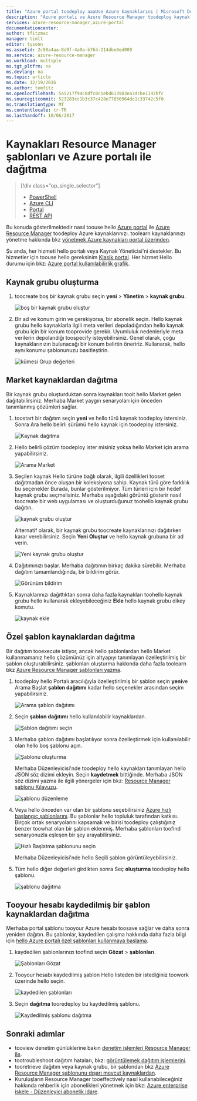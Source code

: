 ```yaml
---
title: "Azure portal toodeploy aaaUse Azure kaynaklarını | Microsoft Docs"
description: "Azure portalı ve Azure Resource Manager toodeploy kaynaklarınızı kullanın."
services: azure-resource-manager,azure-portal
documentationcenter: 
author: tfitzmac
manager: timlt
editor: tysonn
ms.assetid: 2c98a4aa-8d9f-4a0a-b764-214dbe8ed009
ms.service: azure-resource-manager
ms.workload: multiple
ms.tgt_pltfrm: na
ms.devlang: na
ms.topic: article
ms.date: 12/19/2016
ms.author: tomfitz
ms.openlocfilehash: 5a5217f94c8dfc0c1ebd613903ea3dcbe1197bfc
ms.sourcegitcommit: 523283cc1b3c37c428e77850964dc1c33742c5f0
ms.translationtype: MT
ms.contentlocale: tr-TR
ms.lasthandoff: 10/06/2017
---
```

# <a name="deploy-resources-with-resource-manager-templates-and-azure-portal"></a>Kaynakları Resource Manager şablonları ve Azure portalı ile dağıtma
> [!div class="op_single_selector"]
> * [PowerShell](resource-group-template-deploy.md)
> * [Azure CLI](resource-group-template-deploy-cli.md)
> * [Portal](resource-group-template-deploy-portal.md)
> * [REST API](resource-group-template-deploy-rest.md)
> 
> 

Bu konuda gösterilmektedir nasıl toouse hello [Azure portal](https://portal.azure.com) ile [Azure Resource Manager](resource-group-overview.md) toodeploy Azure kaynaklarınızı. toolearn kaynaklarınızı yönetme hakkında bkz [yönetmek Azure kaynakları portal üzerinden](resource-group-portal.md).

Şu anda, her hizmeti hello portalı veya Kaynak Yöneticisi'ni destekler. Bu hizmetler için toouse hello gereksinim [Klasik portal](https://manage.windowsazure.com). Her hizmet Hello durumu için bkz: [Azure portal kullanılabilirlik grafik](https://azure.microsoft.com/features/azure-portal/availability/).

## <a name="create-resource-group"></a>Kaynak grubu oluşturma
1. toocreate boş bir kaynak grubu seçin **yeni** > **Yönetim** > **kaynak grubu**.
   
    ![boş bir kaynak grubu oluştur](./media/resource-group-template-deploy-portal/create-empty-group.png)
2. Bir ad ve konum girin ve gerekiyorsa, bir abonelik seçin. Hello kaynak grubu hello kaynaklarla ilgili meta verileri depoladığından hello kaynak grubu için bir konum tooprovide gerekir. Uyumluluk nedenleriyle meta verilerin depolandığı toospecify isteyebilirsiniz. Genel olarak, çoğu kaynaklarınızın bulunacağı bir konum belirtin öneririz. Kullanarak, hello aynı konumu şablonunuzu basitleştirin.
   
    ![kümesi Grup değerleri](./media/resource-group-template-deploy-portal/set-group-properties.png)

## <a name="deploy-resources-from-marketplace"></a>Market kaynaklardan dağıtma
Bir kaynak grubu oluşturduktan sonra kaynakları tooit hello Market gelen dağıtabilirsiniz. Merhaba Market yaygın senaryoları için önceden tanımlanmış çözümleri sağlar.

1. toostart bir dağıtım seçin **yeni** ve hello türü kaynak toodeploy istersiniz. Sonra Ara hello belirli sürümü hello kaynak için toodeploy istersiniz.
   
    ![Kaynak dağıtma](./media/resource-group-template-deploy-portal/deploy-resource.png)
2. Hello belirli çözüm toodeploy ister misiniz yoksa hello Market için arama yapabilirsiniz.
   
    ![Arama Market](./media/resource-group-template-deploy-portal/search-resource.png)
3. Seçilen kaynak Hello türüne bağlı olarak, ilgili özellikleri tooset dağıtmadan önce oluşan bir koleksiyona sahip. Kaynak türü göre farklılık bu seçenekler Burada, bunlar gösterilmiyor. Tüm türleri için bir hedef kaynak grubu seçmelisiniz. Merhaba aşağıdaki görüntü gösterir nasıl toocreate bir web uygulaması ve oluşturduğunuz toohello kaynak grubu dağıtın.
   
    ![kaynak grubu oluştur](./media/resource-group-template-deploy-portal/select-existing-group.png)
   
    Alternatif olarak, bir kaynak grubu toocreate kaynaklarınızı dağıtırken karar verebilirsiniz. Seçin **Yeni Oluştur** ve hello kaynak grubuna bir ad verin.
   
    ![Yeni kaynak grubu oluştur](./media/resource-group-template-deploy-portal/select-new-group.png)
4. Dağıtımınızı başlar. Merhaba dağıtımın birkaç dakika sürebilir. Merhaba dağıtım tamamlandığında, bir bildirim görür.
   
    ![Görünüm bildirim](./media/resource-group-template-deploy-portal/view-notification.png)
5. Kaynaklarınızı dağıttıktan sonra daha fazla kaynakları toohello kaynak grubu hello kullanarak ekleyebileceğiniz **Ekle** hello kaynak grubu dikey komutu.
   
    ![kaynak ekle](./media/resource-group-template-deploy-portal/add-resource.png)

## <a name="deploy-resources-from-custom-template"></a>Özel şablon kaynaklardan dağıtma
Bir dağıtım tooexecute istiyor, ancak hello şablonlardan hello Market kullanmamanız hello çözümünüz için altyapıyı tanımlayan özelleştirilmiş bir şablon oluşturabilirsiniz. şablonları oluşturma hakkında daha fazla toolearn bkz [Azure Resource Manager şablonları yazma](resource-group-authoring-templates.md).

1. toodeploy hello Portalı aracılığıyla özelleştirilmiş bir şablon seçin **yeni**ve Arama Başlat **şablon dağıtımı** kadar hello seçenekler arasından seçim yapabilirsiniz.
   
    ![Arama şablon dağıtımı](./media/resource-group-template-deploy-portal/search-template.png)
2. Seçin **şablon dağıtımı** hello kullanılabilir kaynaklardan.
   
    ![Şablon dağıtımı seçin](./media/resource-group-template-deploy-portal/select-template.png)
3. Merhaba şablon dağıtımı başlatılıyor sonra özelleştirmek için kullanılabilir olan hello boş şablonu açın.
   
    ![Şablonu oluşturma](./media/resource-group-template-deploy-portal/show-custom-template.png)
   
    Merhaba Düzenleyicisi'nde toodeploy hello kaynakları tanımlayan hello JSON söz dizimi ekleyin. Seçin **kaydetmek** bittiğinde. Merhaba JSON söz dizimi yazma ile ilgili yönergeler için bkz: [Resource Manager şablonu Kılavuzu](resource-manager-template-walkthrough.md).
   
    ![şablonu düzenleme](./media/resource-group-template-deploy-portal/edit-template.png)
4. Veya hello önceden var olan bir şablonu seçebilirsiniz [Azure hızlı başlangıç şablonlarını](https://azure.microsoft.com/documentation/templates/). Bu şablonlar hello topluluk tarafından katkısı. Birçok ortak senaryolarını kapsamak ve birisi toodeploy çalıştığınız benzer toowhat olan bir şablon eklenmiş. Merhaba şablonları toofind senaryonuzla eşleşen bir şey arayabilirsiniz.
   
    ![Hızlı Başlatma şablonunu seçin](./media/resource-group-template-deploy-portal/select-quickstart-template.png)
   
    Merhaba Düzenleyicisi'nde hello Seçili şablon görüntüleyebilirsiniz.
5. Tüm hello diğer değerleri girdikten sonra Seç **oluşturma** toodeploy hello şablonu. 
   
    ![şablonu dağıtma](./media/resource-group-template-deploy-portal/create-custom-deploy.png)

## <a name="deploy-resources-from-a-template-saved-tooyour-account"></a>Tooyour hesabı kaydedilmiş bir şablon kaynaklardan dağıtma
Merhaba portal şablonu tooyour Azure hesabı toosave sağlar ve daha sonra yeniden dağıtın. Bu şablonlar, kaydedilen çalışma hakkında daha fazla bilgi için [hello Azure portalı özel şablonları kullanmaya başlama](../marketplace-consumer/mytemplates-getstarted.md).

1. kaydedilen şablonlarınızı toofind seçin **Gözat** > **şablonları**.
   
    ![Şablonları Gözat](./media/resource-group-template-deploy-portal/browse-templates.png)
2. Tooyour hesabı kaydedilmiş şablon Hello listeden bir istediğiniz toowork üzerinde hello seçin.
   
    ![kaydedilen şablonları](./media/resource-group-template-deploy-portal/saved-templates.png)
3. Seçin **dağıtma** tooredeploy bu kaydedilmiş şablonu.
   
    ![Kaydedilmiş şablonu dağıtma](./media/resource-group-template-deploy-portal/deploy-saved-template.png)

## <a name="next-steps"></a>Sonraki adımlar
* tooview denetim günlüklerine bakın [denetim işlemleri Resource Manager ile](resource-group-audit.md).
* tootroubleshoot dağıtım hataları, bkz: [görüntülemek dağıtım işlemlerini](resource-manager-deployment-operations.md).
* tooretrieve dağıtım veya kaynak grubu, bir şablondan bkz [Azure Resource Manager şablonunu dışarı mevcut kaynaklardan](resource-manager-export-template.md).
* Kuruluşların Resource Manager tooeffectively nasıl kullanabileceğiniz hakkında rehberlik için abonelikleri yönetmek için bkz: [Azure enterprise iskele - Düzenleyici abonelik idare](resource-manager-subscription-governance.md).


